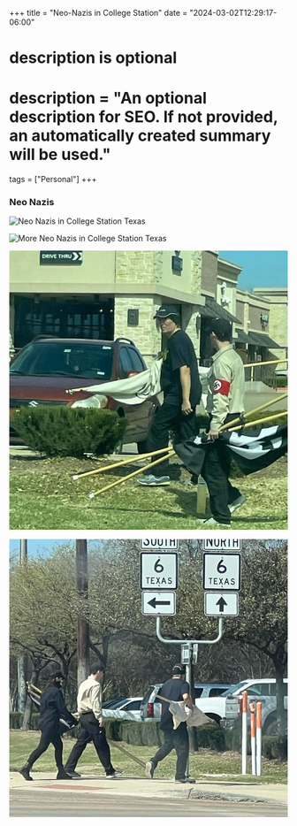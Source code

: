 +++
title = "Neo-Nazis in College Station"
date = "2024-03-02T12:29:17-06:00"

#
# description is optional
#
# description = "An optional description for SEO. If not provided, an automatically created summary will be used."

tags = ["Personal"]
+++

### Neo Nazis

![Neo Nazis in College Station Texas](/posts/college-station-nazis/college_station_nazi1.jpg "San Juan Mountains")


![More Neo Nazis in College Station Texas](/posts/college-station-nazis/College_Station_Nazi2.jpg "San Juan Mountains")


![Even more Neo Nazis in College Station Texas](/content/en/posts/college-station-nazis/College_Station_Nazi3.jpg "San Juan Mountains")


![Lastly, more Neo Nazis in College Station Texas](/content/en/posts/college-station-nazis/College_Station_Nazi4.jpg "San Juan Mountains")
